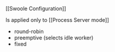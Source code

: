 [[Swoole Configuration]]

Is applied only to [[Process Server mode]]

- round-robin
- preemptive (selects idle worker)
- fixed

